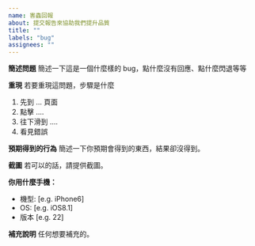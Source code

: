 ```yaml
---
name: 害蟲回報
about: 提交報告來協助我們提升品質
title: ""
labels: "bug"
assignees: ""
---
```


**簡述問題**
簡述一下這是一個什麼樣的 bug，點什麼沒有回應、點什麼閃退等等

**重現**
若要重現這問題，步驟是什麼

1. 先到 ... 頁面
2. 點擊 ....
3. 往下滑到 ....
4. 看見錯誤

**預期得到的行為**
簡述一下你預期會得到的東西，結果卻沒得到。

**截圖**
若可以的話，請提供截圖。

**你用什麼手機：**

- 機型: [e.g. iPhone6]
- OS: [e.g. iOS8.1]
- 版本 [e.g. 22]

**補充說明**
任何想要補充的。

